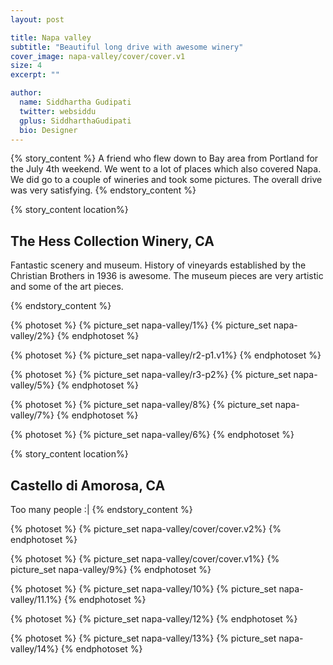 ```yaml
---
layout: post

title: Napa valley
subtitle: "Beautiful long drive with awesome winery"
cover_image: napa-valley/cover/cover.v1
size: 4
excerpt: ""

author:
  name: Siddhartha Gudipati
  twitter: websiddu
  gplus: SiddharthaGudipati
  bio: Designer
---
```


{% story_content %}
A friend who flew down to Bay area from Portland for the July 4th weekend. We went to a lot of places which also covered Napa. We did go to a couple of wineries and took some pictures. The overall drive was very satisfying.
{% endstory_content %}


{% story_content location%}
## The Hess Collection Winery, CA

Fantastic scenery and museum. History of vineyards established by the Christian Brothers in 1936 is awesome. The museum pieces are very artistic and some of the art pieces.

{% endstory_content %}

{% photoset %}
  {% picture_set napa-valley/1%}
  {% picture_set napa-valley/2%}
{% endphotoset %}


{% photoset %}
  {% picture_set napa-valley/r2-p1.v1%}
{% endphotoset %}


{% photoset %}
  {% picture_set napa-valley/r3-p2%}
  {% picture_set napa-valley/5%}
{% endphotoset %}

{% photoset %}
  {% picture_set napa-valley/8%}
  {% picture_set napa-valley/7%}
{% endphotoset %}

{% photoset %}
  {% picture_set napa-valley/6%}
{% endphotoset %}

{% story_content location%}
## Castello di Amorosa, CA
Too many people :|
{% endstory_content %}

{% photoset %}
  {% picture_set napa-valley/cover/cover.v2%}
{% endphotoset %}

{% photoset %}
  {% picture_set napa-valley/cover/cover.v1%}
  {% picture_set napa-valley/9%}
{% endphotoset %}

{% photoset %}
  {% picture_set napa-valley/10%}
  {% picture_set napa-valley/11.1%}
{% endphotoset %}

{% photoset %}
  {% picture_set napa-valley/12%}
{% endphotoset %}

{% photoset %}
  {% picture_set napa-valley/13%}
  {% picture_set napa-valley/14%}
{% endphotoset %}


